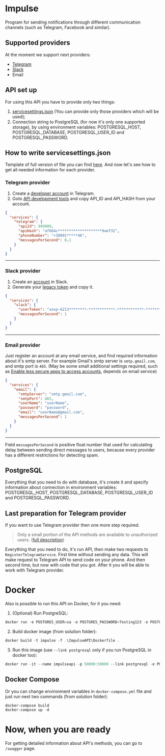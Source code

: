 # Impulse
Program for sending notifications through different communication channels (such as Telegram, Facebook and similar).

## Supported providers
At the moment we support next providers:
* [Telegram](https://telegram.org)
* [Slack](https://slack.com)
* Email

## API set up
For using this API you have to provide only two things:
1. [servicesettings.json](https://github.com/iccknu/Impulse/blob/0.0.1-dev/ImpulseAPI/servicesettings.json) (You can provide only those providers which will be used);
2. Connection string to PostgreSQL (for now it's only one supported storage), by using environment variables: POSTGRESQL_HOST, POSTGRESQL_DATABASE, POSTGRESQL_USER_ID and POSTGRESQL_PASSWORD.

## How to write servicesettings.json
Template of full version of file you can find [here](https://github.com/iccknu/Impulse/blob/0.0.1-dev/ImpulseAPI/servicesettings.json). And now let's see how to get all needed information for each provider.
### Telegram provider
1. Create a [developer account](https://my.telegram.org) in Telegram.
2. Goto [API development tools](https://my.telegram.org/apps) and copy API_ID and API_HASH from your account.
```JSON
{
  "services": {
    "telegram": {
      "apiId": 999999,
      "apiHash": "af664c********************9aef32",
      "phoneNumber": "+38091*****46",
      "messagesPerSecond": 0.1
    }
  }
}
```
---
### Slack provider
1. Create an [account](https://slack.com) in Slack.
2. Generate your [legacy token](https://api.slack.com/custom-integrations/legacy-tokens) and copy it.
```JSON
{
  "services": {
    "slack": {
      "userToken": "xoxp-6213********-************-************-********************9213174ca7da",
      "messagesPerSecond": 1
    }
  }
}
```
---
### Email provider
Just register an account at any email service, and find required information about it's smtp server. For example Gmail's smtp server is `smtp.gmail.com`, and smtp port is `465`. (May be some small additional settings required, such as [Enable less secure apps to access accounts](https://support.google.com/a/answer/6260879?hl=en), depends on email service)
```JSON
{
  "services": {
    "email": {
      "smtpServer": "smtp.gmail.com",
      "smtpPort": 465,
      "userName": "userName",
      "password": "password",
      "email": "userName@gmail.com",
      "messagesPerSecond": 1
    }
  }
}
```
---
Field `messagesPerSecond` is positive float number that used for calculating delay between sending direct messages to users, because every provider has a different restrictions for detecting spam.

## PostgreSQL
Everything that you need to do with database, it's create it and specify information about connection in environment variables: POSTGRESQL_HOST, POSTGRESQL_DATABASE, POSTGRESQL_USER_ID and POSTGRESQL_PASSWORD.

## Last preparation for Telegram provider
If you want to use Telegram provider then one more step required.
> Only a small portion of the API methods are available to unauthorized users. ([full description](https://core.telegram.org/api/auth))

Everything that you need to do, it's run API, then make two requests to `RegisterTelegramService`. First time without sending any data. This will make request to Telegram API to send code on your phone. And then second time, but now with code that you got. After it you will be able to work with Telegram provider.

# Docker
Also is possible to run this API on Docker, for it you need:
1. (Optional) Run PostgreSQL:
```powershell
docker run -e POSTGRES_USER=sa -e POSTGRES_PASSWORD=Testing123 -e POSTGRES_DB=Impulse -p 5432:5432 --name postgresql -d postgres
```
2. Build docker image (from solution folder):
```powershell
docker build -t impulse -f .\ImpulseAPI\Dockerfile .
```
3. Run this image (use `--link postgresql` only if you run PostgreSQL in docker too):
```powershell
docker run -it --name impulseapi -p 50000:50000 --link postgresql -e POSTGRESQL_HOST=postgresql -e POSTGRESQL_DATABASE=Impulse -e POSTGRESQL_USER_ID=sa -e POSTGRESQL_PASSWORD=Testing123 -v "$pwd\ImpulseApi\servicesettings.json:/app/servicesettings.json" -d impulse
```

## Docker Compose
Or you can change environment variables in `docker-compose.yml` file and just run next two commands (from solution folder):
```powershell
docker-compose build
docker-compose up -d
```

# Now, when you are ready
For getting detailed information about API's methods, you can go to `/swagger` page.
